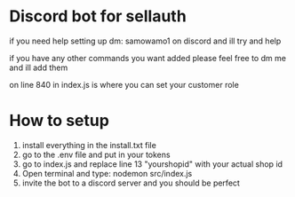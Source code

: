 # Discord bot for sellauth
if you need help setting up dm: samowamo1 on discord and ill try and help 

if you have any other commands you want added please feel free to dm me and ill add them

on line 840 in index.js is where you can set your customer role
# How to setup
1. install everything in the install.txt file
2. go to the .env file and put in your tokens
3. go to index.js and replace line 13 "yourshopid" with your actual shop id
5. Open terminal and type: nodemon src/index.js
6. invite the bot to a discord server and you should be perfect
